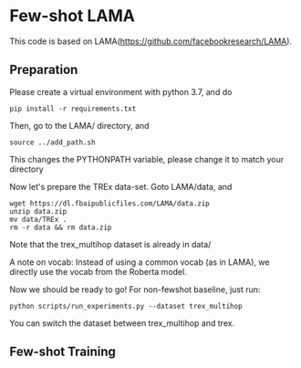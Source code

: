 # Few-shot LAMA

This code is based on LAMA(https://github.com/facebookresearch/LAMA).

## Preparation

Please create a virtual environment with python 3.7, and do 
```
pip install -r requirements.txt
```

Then, go to the LAMA/ directory, and
```
source ../add_path.sh
```
This changes the PYTHONPATH variable, please change it to match your directory

Now let's prepare the TREx data-set. Goto LAMA/data, and 
```
wget https://dl.fbaipublicfiles.com/LAMA/data.zip
unzip data.zip
mv data/TREx .
rm -r data && rm data.zip
```
Note that the trex_multihop dataset is already in data/

A note on vocab: Instead of using a common vocab (as in LAMA), we directly use the vocab from the Roberta model.

Now we should be ready to go! For non-fewshot baseline, just run:
```
python scripts/run_experiments.py --dataset trex_multihop
```
You can switch the dataset between trex_multihop and trex.

## Few-shot Training


